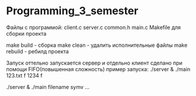 # Programming_3_semester

Файлы с программой: 
  client.c
  server.c
  common.h
  main.c
Makefile для сборки проекта

make build - сборка
make clean - удалить исполнительные файлы
make rebuild - ребилд проекта

Запуск
оттельно запускается сервер и отдельно клиент
сделано при помощи FIFO(повышенная сложность)
пример запуска:
./server & ./main 123.txt f 1234 f

./server & ./main filename symv ...
